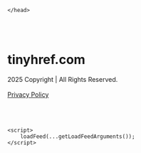 <!DOCTYPE html>
<html data-adblockkey="MFwwDQYJKoZIhvcNAQEBBQADSwAwSAJBALquDFETXRn0Hr05fUP7EJT77xYnPmRbpMy4vk8KYiHnkNpednjOANJcaXDXcKQJN0nXKZJL7TciJD8AoHXK158CAwEAAQ==_G5TTrAXmdqEscoX7+J6NvCyAMai8GZNb9TgsxTAoQrqY486D5TxBOS57fg2nmtYLSFUt/A2juy+UpFjHAnny0A==" xmlns="http://www.w3.org/1999/xhtml" lang="en">
<head>
    <meta http-equiv="Content-Type" content="text/html; charset=utf-8"/>
    <meta name="viewport" content="width=device-width, initial-scale=1, shrink-to-fit=no"/>
    <title>tinyhref.com</title>
    <style media="screen">
.asset_star0 {
	background: url('//d38psrni17bvxu.cloudfront.net/themes/assets/star0.gif') no-repeat center;
	width: 13px;
	height: 12px;
	display: inline-block;
}

.asset_star1 {
	background: url('//d38psrni17bvxu.cloudfront.net/themes/assets/star1.gif') no-repeat center;
	width: 13px;
	height: 12px;
	display: inline-block;
}

.asset_starH {
	background: url('//d38psrni17bvxu.cloudfront.net/themes/assets/starH.gif') no-repeat center;
	width: 13px;
	height: 12px;
	display: inline-block;
}

.sitelink {
	padding-right: 16px;
}

.sellerRatings a:link,
.sellerRatings a:visited,
.sellerRatings a:hover,
.sellerRatings a:active {
	text-decoration: none;
	cursor: text;
}

.sellerRatings {
	margin:0 0 3px 20px;
}

.sitelinkHolder {
	margin:-15px 0 15px 35px;
}

#ajaxloaderHolder {
	display: block;
	width: 24px;
	height: 24px;
	background: #fff;
	padding: 8px 0 0 8px;
	margin:10px auto;
	-webkit-border-radius: 4px;
	-moz-border-radius: 4px;
	border-radius: 4px;
}</style>    <style media="screen">
* {
    margin:0;padding:0
}

body {
    background:#101c36;
    font-family: sans-serif;
    text-align: center;
    font-size:1rem;
}

.header {
    padding:1rem 1rem 0;
    overflow:hidden;
}

h1 {
    color:#848484;
    font-size:1.5rem;
}

.header-text-color:visited,
.header-text-color:link,
.header-text-color {
    color:#848484;
}

.comp-is-parked {
  margin: 4px 0 2px;
}

.comp-sponsored {
  text-align: left;
  margin: 0 0 -1.8rem 4px;
}

.wrapper1 {
    margin:1rem;
}

.wrapper2 {
    background:url('//d38psrni17bvxu.cloudfront.net/themes/cleanPeppermintBlack_657d9013/img/bottom.png') no-repeat center bottom;
    padding-bottom:140px;
}

.wrapper3 {
    background:#fff;
    max-width:300px;
    margin:0 auto 1rem;
    padding-top:1px;
    padding-bottom:1px;
}

.onDesktop {
    display:none;
}

.tcHolder {
    padding-top: 2rem;
}

.adsHolder {
    margin: 1rem 0;
    padding-top: 2rem;
    overflow:hidden;
}

.footer {
    color:#626574;
    padding:2rem 1rem;
    font-size:.8rem;
    margin:0 auto;
    max-width:440px;
}

.footer a:link,
.footer a:visited {
    color:#626574;
}

.sale_link_bold a,
.sale_link,
.sale_link a {
    color:#626574 !important;
}

.searchHolder {
    padding:1px 0 1px 1px;
    margin:1rem auto;
    width: 95%;
    max-width: 500px;
}

@media screen and (min-width:600px) {

    .comp-is-parked,
    .comp-sponsored {
      color: #848484;
    }

    .comp-sponsored {
      margin-left: 0;
    }

    .wrapper1 {
        max-width:1500px;
        margin-left:auto;
        margin-right:auto;
    }

    .wrapper2 {
        background:url('//d38psrni17bvxu.cloudfront.net/themes/cleanPeppermintBlack_657d9013/img/arrows.png') no-repeat center top;
        padding-bottom:0;
        min-height:600px;
    }

    .wrapper3 {
        max-width:530px;
        background:none;
    }
}
</style>    <style media="screen">
.fallback-term-holder {
    display: inline-grid;
    grid-template-columns: 1fr;
    width: 100%;
    padding-top: 50px;
}

.fallback-term-link {
    grid-column: 1 / span 1; align-self: center;
    padding: 50px 13px 50px 13px; border-radius: 25px;
    border: 5px solid #ffffff; margin-bottom: 20px;
    background-color: rgb(17, 38, 77);
    text-decoration-line: none;
    font-size: 18px;
    font-weight: 700;
    color: #ffffff;
    text-align: left;
}

.fallback-arrow {
    float: right;
    width: 24px;
    height: 24px;
    background-image: url('data:image/svg+xml;base64,PHN2ZyBmaWxsPScjRDdEN0Q3JyBzdHlsZT0iZmxvYXQ6IHJpZ2h0IiB4bWxucz0iaHR0cDovL3d3dy53My5vcmcvMjAwMC9zdmciIGhlaWdodD0iMjQiIHZpZXdCb3g9IjAgMCAyNCAyNCIgd2lkdGg9IjI0Ij48cGF0aCBkPSJNMCAwaDI0djI0SDB6IiBmaWxsPSJub25lIi8+PHBhdGggZD0iTTUuODggNC4xMkwxMy43NiAxMmwtNy44OCA3Ljg4TDggMjJsMTAtMTBMOCAyeiIvPjwvc3ZnPg==');
}</style>
    
    </head>

<body id="afd"><div id="plBanner"><script id="parklogic" type="text/javascript" src="https://parking3.parklogic.com/page/enhance.js?pcId=12&pId=1129&domain=tinyhref.com" async></script></div>

<div class="wrapper1">
        <div class="wrapper2">
        <div class="wrapper3">
            <br/>
        <script async src="https://euob.youseasky.com/sxp/i/224f85302aa2b6ec30aac9a85da2cbf9.js" data-ch="AdsDeli - domain - landingpage" data-uvid="f4686004154b45cb2943e729d9bb85136a99a303" class="ct_clicktrue_80705" data-jsonp="onCheqResponse"></script>
    <noscript>
        <iframe src="https://obseu.youseasky.com/ns/224f85302aa2b6ec30aac9a85da2cbf9.html?ch=AdsDeli%20-%20domain%20-%20landingpage"
                width="0" height="0" style="display:none"></iframe>
    </noscript>
<br/>
<div class="header" id="domainname">
        <h1>tinyhref.com</h1>
    </div>
                        <div class="tcHolder">
                <div id="tc"></div>
            </div>
        </div>
    </div>
            <div class="footer">
            2025 Copyright | All Rights Reserved.
<br/><br/>
<a href="javascript:void(0);" onClick="window.open('/privacy.html', 'privacy-policy', 'width=890,height=330,left=200,top=200,menubar=no,status=yes,toolbar=no').focus()" class="privacy-policy">
    Privacy Policy
</a>
<br/><br/>
<br/><br/>
    </div>
</div>

<script type="text/javascript" language="JavaScript">
    var tcblock = {
        // Required and steady
        'container': 'tc',
        'type': 'relatedsearch',
        'colorBackground': 'transparent',
        
        'number': 3,
        
        // Font-Sizes and Line-Heights
        'fontSizeAttribution': 14,
        'fontSizeTitle': 24,
        'lineHeightTitle': 34,
        // Colors
        'colorAttribution': '#aaa',
        'colorTitleLink': '#0277bd',
        // Alphabetically
        'horizontalAlignment': 'center',
        'noTitleUnderline': false,
        'rolloverLinkColor': '#01579b',
        'verticalSpacing': 10
    };
    var searchboxBlock = {
        'container': 'search',
        'type': 'searchbox',
        'fontSizeSearchInput': 12,
        'hideSearchInputBorder': false,
        'hideSearchButtonBorder': true,
        'fontSizeSearchButton': 13,
        'colorBackground': 'transparent',
        'colorSearchButton': '#0b3279',
        'colorSearchButtonText': '#fff'
    };
    </script>
<script type="text/javascript">let isAdult=false;         let containerNames=[];         let uniqueTrackingID='MTc1ODc2OTMyNi40ODY2OjU5YWRiZTlhNDE4NWY1NTczMDE4OWYwY2M3Y2FjZDhjMjExZTRmMWFhOGRiMTMxOWIxMGQ3OGM3YmE4MDBlZTA6NjhkNGIwYWU3NmNjMQ==';         let search='';         let themedata='eyJhbGciOiJBMTI4S1ciLCJlbmMiOiJBMTI4Q0JDLUhTMjU2In0.ZSh2Dmrm9zrL7rxqBy1tzDrF3aFKxDKuaWjpOPfVLCkOX8A4GfLXWQ.YpDFLYW3anwpULyJUt2s0Q.ZsXe1vzEMXFSwpPtQvqerJqCwYD7mbZMhHPhHFpM4481SxL29S9Epu0xTT5f6gj0uHm7AlBac2SCEuvM5lNjQVdw-lwHko5zt-ckQKN0RSIfad2hfQfYU0eDVoqhQkiuPx_qNBi8zVy_U7OKMDzA2XVferDrd9re3qIEcGsQdKlR-DrmN1E2DM6xQTvV2bBDMgPqI1LDoXcC_4SlKKoJPq0uWsHb5s_z8WC_ojh0bdfxn2wIkYk3LAfTtcBtrjv3Dm8mcUwT6WxZfVIt59W5roU8DEh3U6Iv6th9jgmS73xFbD91m4lDTTbMbTbyWhEEowYTweed5wJydTKOreWVLA_pW_il4i8yI-mU-lbcqcXAzY37zC9M8Zs9-1p3pQTAGhTuD4D59d0KNfXrertYqbOeDPmAX4FYvbv92HZ8PeOe06wMDAV63YH6S-DWFKMDJnzaZht_Jpx31-Kc_Mru-56Ba1kc6FgktPcozNZC0tPPa08rpXRefZQ6cdss5M1RhZYcZK-39bUDUrhFfAqqd-tSMiYITQ56ppXSVcTzrXexz61U_Tzo-tuYrOnoEvFGH9du4X8sLqX7TMGLN_mw04n4DnsSsfVzxlUT0cK3yN7Lnoh8t4XIAK0cpKkqJbPm.4nqzeicHMYTsOfTRTaF7zA';         let domain='tinyhref.com';         let scriptPath='';         let adtest='off';if(top.location!==location) { top.location.href=location.protocol + '//' + location.host + location.pathname + (location.search ? location.search + '&' : '?') + '_xafvr=ZGIyODYxZWI5MWRjMTc1Y2NmYTliNjIwOWFlMDI5OThiNTdlMmI1MCw2OGQ0YjBhZTdlZTky'; }let pageLoadedCallbackTriggered = false;let fallbackTriggered = false;let formerCalledArguments = false;let pageOptions = {'pubId': 'dp-teaminternet01','resultsPageBaseUrl': '//' + location.host + '/?ts=','fontFamily': 'arial','optimizeTerms': true,'maxTermLength': 40,'adtest': true,'clicktrackUrl': '//' + location.host + '/munin/a/tr/click?','attributionText': 'Ads','colorAttribution': '#b7b7b7','fontSizeAttribution': 16,'attributionBold': false,'rolloverLinkBold': false,'fontFamilyAttribution': 'arial','adLoadedCallback': function(containerName, adsLoaded, isExperimentVariant, callbackOptions) {let data = {containerName: containerName,adsLoaded: adsLoaded,isExperimentVariant: isExperimentVariant,callbackOptions: callbackOptions,terms: pageOptions.terms};if (!adsLoaded || (containerName in containerNames)) {ajaxQuery(scriptPath + "/munin/a/tr/adloaded"+ "?toggle=adloaded"+ "&uid=" + encodeURIComponent(uniqueTrackingID)+ "&domain=" + encodeURIComponent(domain)+ "&data=" + encodeURIComponent(JSON.stringify(data)));}},'pageLoadedCallback': function (requestAccepted, status) {document.body.style.visibility = 'visible';pageLoadedCallbackTriggered = true;if ((status.faillisted === true || status.faillisted == "true" || status.blocked === true || status.blocked == "true" ) && status.error_code != 25) {ajaxQuery(scriptPath + "/munin/a/tr/block?domain=" + encodeURIComponent(domain) + "&caf=1&toggle=block&reason=other&uid=" + encodeURIComponent(uniqueTrackingID));}if (status.errorcode && !status.error_code) {status.error_code = status.errorcode;}if (status.error_code) {ajaxQuery(scriptPath + "/munin/a/tr/errorcode?domain=" + encodeURIComponent(domain) + "&caf=1&toggle=errorcode&code=" + encodeURIComponent(status.error_code) + "&uid=" + encodeURIComponent(uniqueTrackingID));if ([18, 19].indexOf(parseInt(status.error_code)) != -1 && fallbackTriggered == false) {fallbackTriggered = true;if (typeof loadFeed === "function") {window.location.href = '//' + location.host;}}if (status.error_code == 20) {window.location.replace("//dp.g.doubleclick.net/apps/domainpark/domainpark.cgi?client=" + encodeURIComponent((pageOptions.pubid.match(/^ca-/i) ? "" : "ca-") + pageOptions.pubid) + "&domain_name=" + encodeURIComponent(domain) + "&output=html&drid=" + encodeURIComponent(pageOptions.domainRegistrant));}}if (status.needsreview === true || status.needsreview == "true") {ajaxQuery(scriptPath + "/munin/a/tr/needsreview?domain=" + encodeURIComponent(domain) + "&caf=1&toggle=needsreview&uid=" + encodeURIComponent(uniqueTrackingID));}if ((status.adult === true || status.adult == "true") && !isAdult) {ajaxQuery(scriptPath + "/munin/a/tr/adult?domain=" + encodeURIComponent(domain) + "&caf=1&toggle=adult&uid=" + encodeURIComponent(uniqueTrackingID));} else if ((status.adult === false || status.adult == "false") && isAdult) {ajaxQuery(scriptPath + "/munin/a/tr/nonadult?domain=" + encodeURIComponent(domain) + "&caf=1&toggle=nonadult&uid=" + encodeURIComponent(uniqueTrackingID));}if (requestAccepted) {if (status.feed) {ajaxQuery(scriptPath + "/munin/a/tr/feed?domain=" + encodeURIComponent(domain) + "&caf=1&toggle=feed&feed=" + encodeURIComponent(status.feed) + "&uid=" + encodeURIComponent(uniqueTrackingID));}if (status.error_code) {ajaxQuery(scriptPath + "/munin/a/tr/answercheck/error?domain=" + encodeURIComponent(domain) + "&caf=1&toggle=answercheck&answer=error_" + encodeURIComponent(status.error_code) + "&uid=" + encodeURIComponent(uniqueTrackingID));} else {ajaxQuery(scriptPath + "/munin/a/tr/answercheck/yes?domain=" + encodeURIComponent(domain) + "&caf=1&toggle=answercheck&answer=yes&uid=" + encodeURIComponent(uniqueTrackingID));}} else {ajaxQuery(scriptPath + "/munin/a/tr/answercheck/reject?domain=" + encodeURIComponent(domain) + "&caf=1&toggle=answercheck&answer=rejected&uid=" + encodeURIComponent(uniqueTrackingID));}}};let x = function (obj1, obj2) {if (typeof obj1 != "object")obj1 = {};for (let key in obj2)obj1[key] = obj2[key];return obj1;};function getXMLhttp() {let xmlHttp = null;try {xmlHttp = new XMLHttpRequest();} catch (e) {try {xmlHttp = new ActiveXObject("Msxml2.XMLHTTP");} catch (ex) {try {xmlHttp = new ActiveXObject("Microsoft.XMLHTTP");} catch (exc) {}}}return xmlHttp;}function ajaxQuery(url) {if (adtest == 'on') return false;xmlHttp = getXMLhttp();if (!xmlHttp) return ajaxBackfill(url);xmlHttp.open("GET", url, false);return xmlHttp.send(null);}function ajaxBackfill(url) {if (adtest == 'on') return false;if (url.indexOf("&toggle=browserjs") > -1) return false;try {let img = document.createElement('img');img.style.visibility = 'hidden';img.style.width = '1px';img.style.height = '1px';img.src = url + "&_t=" + new Date().getTime();document.body.appendChild(img);} catch (e) {}}ajaxQuery(scriptPath + "/munin/a/tr/browserjs?domain=" + encodeURIComponent(domain) + "&toggle=browserjs&uid=" + encodeURIComponent(uniqueTrackingID));x(pageOptions, {resultsPageBaseUrl: '//tinyhref.com/?ts=eyJhbGciOiJBMTI4S1ciLCJlbmMiOiJBMTI4Q0JDLUhTMjU2In0.ZSh2Dmrm9zrL7rxqBy1tzDrF3aFKxDKuaWjpOPfVLCkOX8A4GfLXWQ.YpDFLYW3anwpULyJUt2s0Q.ZsXe1vzEMXFSwpPtQvqerJqCwYD7mbZMhHPhHFpM4481SxL29S9Epu0xTT5f6gj0uHm7AlBac2SCEuvM5lNjQVdw-lwHko5zt-ckQKN0RSIfad2hfQfYU0eDVoqhQkiuPx_qNBi8zVy_U7OKMDzA2XVferDrd9re3qIEcGsQdKlR-DrmN1E2DM6xQTvV2bBDMgPqI1LDoXcC_4SlKKoJPq0uWsHb5s_z8WC_ojh0bdfxn2wIkYk3LAfTtcBtrjv3Dm8mcUwT6WxZfVIt59W5roU8DEh3U6Iv6th9jgmS73xFbD91m4lDTTbMbTbyWhEEowYTweed5wJydTKOreWVLA_pW_il4i8yI-mU-lbcqcXAzY37zC9M8Zs9-1p3pQTAGhTuD4D59d0KNfXrertYqbOeDPmAX4FYvbv92HZ8PeOe06wMDAV63YH6S-DWFKMDJnzaZht_Jpx31-Kc_Mru-56Ba1kc6FgktPcozNZC0tPPa08rpXRefZQ6cdss5M1RhZYcZK-39bUDUrhFfAqqd-tSMiYITQ56ppXSVcTzrXexz61U_Tzo-tuYrOnoEvFGH9du4X8sLqX7TMGLN_mw04n4DnsSsfVzxlUT0cK3yN7Lnoh8t4XIAK0cpKkqJbPm.4nqzeicHMYTsOfTRTaF7zA',hl: 'en',kw: '',terms: '',uiOptimize: true, channel: 'bucket007,bucket102,bucket077', pubId: 'dp-teaminternet09_3ph',adtest: 'off',personalizedAds: false,clicktrackUrl: 'https://tinyhref.com/munin/a/tr/click' + '?click=caf' + '&domain=tinyhref.com&uid=MTc1ODc2OTMyNi40ODY2OjU5YWRiZTlhNDE4NWY1NTczMDE4OWYwY2M3Y2FjZDhjMjExZTRmMWFhOGRiMTMxOWIxMGQ3OGM3YmE4MDBlZTA6NjhkNGIwYWU3NmNjMQ%3D%3D&ts=eyJhbGciOiJBMTI4S1ciLCJlbmMiOiJBMTI4Q0JDLUhTMjU2In0.ZSh2Dmrm9zrL7rxqBy1tzDrF3aFKxDKuaWjpOPfVLCkOX8A4GfLXWQ.YpDFLYW3anwpULyJUt2s0Q.ZsXe1vzEMXFSwpPtQvqerJqCwYD7mbZMhHPhHFpM4481SxL29S9Epu0xTT5f6gj0uHm7AlBac2SCEuvM5lNjQVdw-lwHko5zt-ckQKN0RSIfad2hfQfYU0eDVoqhQkiuPx_qNBi8zVy_U7OKMDzA2XVferDrd9re3qIEcGsQdKlR-DrmN1E2DM6xQTvV2bBDMgPqI1LDoXcC_4SlKKoJPq0uWsHb5s_z8WC_ojh0bdfxn2wIkYk3LAfTtcBtrjv3Dm8mcUwT6WxZfVIt59W5roU8DEh3U6Iv6th9jgmS73xFbD91m4lDTTbMbTbyWhEEowYTweed5wJydTKOreWVLA_pW_il4i8yI-mU-lbcqcXAzY37zC9M8Zs9-1p3pQTAGhTuD4D59d0KNfXrertYqbOeDPmAX4FYvbv92HZ8PeOe06wMDAV63YH6S-DWFKMDJnzaZht_Jpx31-Kc_Mru-56Ba1kc6FgktPcozNZC0tPPa08rpXRefZQ6cdss5M1RhZYcZK-39bUDUrhFfAqqd-tSMiYITQ56ppXSVcTzrXexz61U_Tzo-tuYrOnoEvFGH9du4X8sLqX7TMGLN_mw04n4DnsSsfVzxlUT0cK3yN7Lnoh8t4XIAK0cpKkqJbPm.4nqzeicHMYTsOfTRTaF7zA&adtest=off' });x(pageOptions, [] );x(pageOptions, { domainRegistrant:'as-drid-2204919519437054' } );function loadFeed() {let s = document.createElement('script');let blurredTerms = document.getElementById('blurred-terms');if (blurredTerms !== null) {blurredTerms.style.display = "none";}s.src = '//www.google.com/adsense/domains/caf.js?abp=1&adsdeli=true';document.body.appendChild(s);let a = Array.prototype.slice.call(arguments);s.onload = function () {let c = google.ads.domains.Caf;switch (a.length) {case 1:return new c(a[0]);case 2:return new c(a[0], a[1]);case 3:return new c(a[0], a[1], a[2]);case 4:return new c(a[0], a[1], a[2], a[3]);case 5:return new c(a[0], a[1], a[2], a[3], a[4]);}return c.apply(null, a);};}</script>
<script type="text/javascript">
var ls = function(xhr, token) {
    xhr.onreadystatechange = function () {
        if (xhr.readyState === XMLHttpRequest.DONE) {
            if (xhr.status >= 200 && xhr.status <= 400) {
                if (xhr.responseText.trim() === '') {
                    return;
                }
    
                console.log(JSON.parse(xhr.responseText))
            } else {
                console.log('There was a problem with the request.');
            }
        }
    }
    
    xhr.open('GET', '/munin/a/l' + 's?t=68d4b0ae&token=' + encodeURI(token), true);
    xhr.send();
};
ls(new XMLHttpRequest(), 'f4686004154b45cb2943e729d9bb85136a99a303');
if (typeof window.chronosfailed === 'function') { window.chronosfailed(); }
</script>

<script type='text/javascript'>x(pageOptions, { "styleId":5837883959});</script>
<script>
    function getLoadFeedArguments() {
        let arguments = [
            pageOptions
        ];

        let possibleArguments = ['adblock', 'adblock1', 'adblock2', 'tcblock', 'searchboxBlock', 'rtblock', 'rsblock', 'searchblock'];
        for (let i = 0; i < possibleArguments.length; i++) {
            if (typeof this[possibleArguments[i]] !== 'undefined') {
                arguments.push(this[possibleArguments[i]]);
            }
        }

        return arguments;
    }
</script>

    <script>
        loadFeed(...getLoadFeedArguments());
    </script>
</body>
</html>
